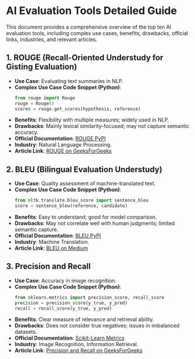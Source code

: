 
# AI Evaluation Tools Detailed Guide

This document provides a comprehensive overview of the top ten AI evaluation tools, 
including complex use cases, benefits, drawbacks, official links, industries, and relevant articles.

## 1. ROUGE (Recall-Oriented Understudy for Gisting Evaluation)
- **Use Case**: Evaluating text summaries in NLP.
- **Complex Use Case Code Snippet (Python)**: 
  ```python
  from rouge import Rouge 
  rouge = Rouge()
  scores = rouge.get_scores(hypothesis, reference)
  ```
- **Benefits**: Flexibility with multiple measures; widely used in NLP.
- **Drawbacks**: Mainly lexical similarity-focused; may not capture semantic accuracy.
- **Official Documentation**: [ROUGE PyPI](https://pypi.org/project/rouge/)
- **Industry**: Natural Language Processing.
- **Article Link**: [ROUGE on GeeksForGeeks](https://www.geeksforgeeks.org/python-rouge-metric-for-evaluating-text-summaries/)

## 2. BLEU (Bilingual Evaluation Understudy)
- **Use Case**: Quality assessment of machine-translated text.
- **Complex Use Case Code Snippet (Python)**:
  ```python
  from nltk.translate.bleu_score import sentence_bleu
  score = sentence_bleu(reference, candidate)
  ```
- **Benefits**: Easy to understand; good for model comparison.
- **Drawbacks**: May not correlate well with human judgments; limited semantic capture.
- **Official Documentation**: [BLEU PyPI](https://pypi.org/project/nltk/)
- **Industry**: Machine Translation.
- **Article Link**: [BLEU on Medium](https://towardsdatascience.com/bleu-score-explained-c991b43a2b1c)

## 3. Precision and Recall
- **Use Case**: Accuracy in image recognition.
- **Complex Use Case Code Snippet (Python)**:
  ```python
  from sklearn.metrics import precision_score, recall_score
  precision = precision_score(y_true, y_pred)
  recall = recall_score(y_true, y_pred)
  ```
- **Benefits**: Clear measure of relevance and retrieval ability.
- **Drawbacks**: Does not consider true negatives; issues in imbalanced datasets.
- **Official Documentation**: [Scikit-Learn Metrics](https://scikit-learn.org/stable/modules/generated/sklearn.metrics.precision_score.html)
- **Industry**: Image Recognition, Information Retrieval.
- **Article Link**: [Precision and Recall on GeeksForGeeks](https://www.geeksforgeeks.org/precision-recall-tradeoff/)
